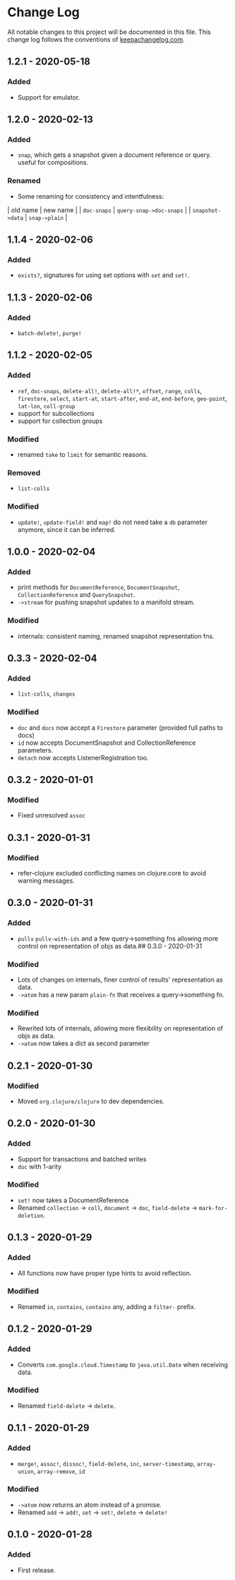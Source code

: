 # Change Log
All notable changes to this project will be documented in this file. This change log follows the conventions of [keepachangelog.com](http://keepachangelog.com/).

## 1.2.1 - 2020-05-18
### Added
* Support for emulator.

## 1.2.0 - 2020-02-13
### Added 
* `snap`, which gets a snapshot given a document reference or query. useful for compositions.

### Renamed
* Some renaming for consistency and intentfulness: 

| old name | new name |
| `doc-snaps` | `query-snap->doc-snaps` |
| `snapshot->data` | `snap->plain` |

## 1.1.4 - 2020-02-06
### Added
* `exists?`, signatures for using set options with `set` and `set!`.

## 1.1.3 - 2020-02-06
### Added
* `batch-delete!`, `purge!`

## 1.1.2 - 2020-02-05
### Added 
* `ref`, `doc-snaps`, `delete-all!`, `delete-all!*`, `offset`, `range`, `colls`, `firestore`,
 `select`, `start-at`, `start-after`, `end-at`, `end-before`, `geo-point`, `lat-lon`, `coll-group`
* support for subcollections
* support for collection groups

### Modified
* renamed `take` to `limit` for semantic reasons.

### Removed
* `list-colls` 

### Modified
* `update!`, `update-field!` and `map!` do not need take a `db` parameter anymore, since
it can be inferred.

## 1.0.0 - 2020-02-04
### Added 
* print methods for `DocumentReference`, `DocumentSnapshot`, `CollectionReference` and `QuerySnapshot`.
* `->stream` for pushing snapshot updates to a manifold stream.

### Modified
* internals: consistent naming, renamed snapshot representation fns.

## 0.3.3 - 2020-02-04
### Added
* `list-colls`, `changes`

### Modified
* `doc` and `docs` now accept a `Firestore` parameter (provided full paths to docs)
* `id` now accepts DocumentSnapshot and CollectionReference parameters.
* `detach` now accepts ListenerRegistration too.

## 0.3.2 - 2020-01-01
### Modified
* Fixed unresolved `assoc`

## 0.3.1 - 2020-01-31
### Modified
* refer-clojure excluded conflicting names on clojure.core to avoid warning messages.

## 0.3.0 - 2020-01-31
### Added 
* `pullv` `pullv-with-ids` and a few query->something fns allowing more control on 
representation of objs as data.## 0.3.0 - 2020-01-31
### Modified
* Lots of changes on internals, finer control of results' representation as data.
* `->atom` has a new param `plain-fn` that receives a query->something fn.

### Modified
* Rewrited lots of internals, allowing more flexibility on representation of objs as data.
* `->atom` now takes a dict as second parameter

## 0.2.1 - 2020-01-30
### Modified
* Moved `org.clojure/clojure` to dev dependencies.

## 0.2.0 - 2020-01-30
### Added 
* Support for transactions and batched writes
* `doc` with 1-arity

### Modified
* `set!` now takes a DocumentReference
* Renamed `collection` -> `coll`, `document` -> `doc`, `field-delete` -> `mark-for-deletion`.

## 0.1.3 - 2020-01-29
### Added
* All functions now have proper type hints to avoid reflection.

### Modified
* Renamed `in`, `contains`, `contains` any, adding a `filter-` prefix.

## 0.1.2 - 2020-01-29
### Added
* Converts `com.google.cloud.Timestamp` to `java.util.Date` when receiving data.

### Modified
- Renamed `field-delete` -> `delete`.

## 0.1.1 - 2020-01-29
### Added
* `merge!`, `assoc!`, `dissoc!`, `field-delete`, `inc`, `server-timestamp`, `array-union`, `array-remove`, `id`

### Modified
- `->atom` now returns an atom instead of a promise.
- Renamed `add` -> `add!`, `set` -> `set!`, `delete` -> `delete!`

## 0.1.0 - 2020-01-28
### Added
- First release.